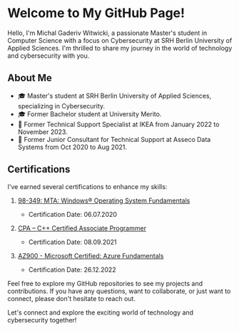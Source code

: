 # Welcome to My GitHub Page!

Hello, I'm Michal Gaderiv Witwicki, a passionate Master's student in Computer Science with a focus on Cybersecurity at SRH Berlin University of Applied Sciences. I'm thrilled to share my journey in the world of technology and cybersecurity with you.

## About Me

- 🎓 Master's student at SRH Berlin University of Applied Sciences, specializing in Cybersecurity.
- 🎓 Former Bachelor student at University Merito.
- 💼 Former Technical Support Specialist at IKEA from January 2022 to November 2023.
- 💼 Former Junior Consultant for Technical Support at Asseco Data Systems from Oct 2020 to Aug 2021.

## Certifications

I've earned several certifications to enhance my skills:

1. [98-349: MTA: Windows® Operating System Fundamentals](https://www.certiport.com/Portal/Pages/CredentialVerification.aspx?ID=wyJes-4Sur)
   - Certification Date: 06.07.2020

2. [CPA – C++ Certified Associate Programmer](https://www.credly.com/badges/10921144-b943-4771-8681-f288c464b724?source=linked_in_profile)
   - Certification Date: 08.09.2021

3. [AZ900 - Microsoft Certified: Azure Fundamentals](https://www.credly.com/badges/27e13dd5-9d73-482d-9972-8eb932dbace6/public_url)
   - Certification Date: 26.12.2022

Feel free to explore my GitHub repositories to see my projects and contributions. If you have any questions, want to collaborate, or just want to connect, please don't hesitate to reach out.

Let's connect and explore the exciting world of technology and cybersecurity together!
